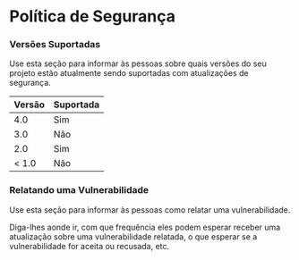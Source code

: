# Política de Segurança

### Versões Suportadas

Use esta seção para informar às pessoas sobre quais versões do seu projeto estão atualmente sendo suportadas com atualizações de segurança.

| Versão | Suportada |
| ------- | -------- |
| 4.0     | Sim |
| 3.0     | Não |
| 2.0     | Sim |
| < 1.0   | Não |

### Relatando uma Vulnerabilidade

Use esta seção para informar às pessoas como relatar uma vulnerabilidade.

Diga-lhes aonde ir, com que frequência eles podem esperar receber uma atualização sobre uma vulnerabilidade relatada, o que esperar se a vulnerabilidade for aceita ou recusada, etc.
